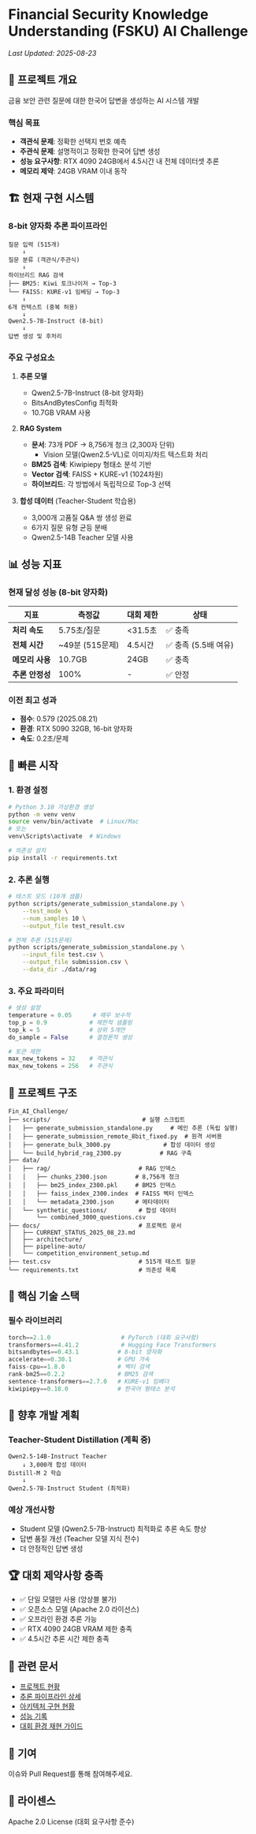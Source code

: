 # Financial Security Knowledge Understanding (FSKU) AI Challenge

*Last Updated: 2025-08-23*

## 🎯 프로젝트 개요
금융 보안 관련 질문에 대한 한국어 답변을 생성하는 AI 시스템 개발

### 핵심 목표
- **객관식 문제**: 정확한 선택지 번호 예측
- **주관식 문제**: 설명적이고 정확한 한국어 답변 생성
- **성능 요구사항**: RTX 4090 24GB에서 4.5시간 내 전체 데이터셋 추론
- **메모리 제약**: 24GB VRAM 이내 동작

## 🏗️ 현재 구현 시스템

### 8-bit 양자화 추론 파이프라인
```
질문 입력 (515개)
    ↓
질문 분류 (객관식/주관식)
    ↓
하이브리드 RAG 검색
├── BM25: Kiwi 토크나이저 → Top-3
└── FAISS: KURE-v1 임베딩 → Top-3
    ↓
6개 컨텍스트 (중복 허용)
    ↓
Qwen2.5-7B-Instruct (8-bit)
    ↓
답변 생성 및 후처리
```

### 주요 구성요소
1. **추론 모델**
   - Qwen2.5-7B-Instruct (8-bit 양자화)
   - BitsAndBytesConfig 최적화
   - 10.7GB VRAM 사용

2. **RAG System**
   - **문서**: 73개 PDF → 8,756개 청크 (2,300자 단위)
     - Vision 모델(Qwen2.5-VL)로 이미지/차트 텍스트화 처리
   - **BM25 검색**: Kiwipiepy 형태소 분석 기반
   - **Vector 검색**: FAISS + KURE-v1 (1024차원)
   - **하이브리드**: 각 방법에서 독립적으로 Top-3 선택

3. **합성 데이터** (Teacher-Student 학습용)
   - 3,000개 고품질 Q&A 쌍 생성 완료
   - 6가지 질문 유형 균등 분배
   - Qwen2.5-14B Teacher 모델 사용

## 📊 성능 지표

### 현재 달성 성능 (8-bit 양자화)
| 지표 | 측정값 | 대회 제한 | 상태 |
|------|--------|----------|------|
| **처리 속도** | 5.75초/질문 | <31.5초 | ✅ 충족 |
| **전체 시간** | ~49분 (515문제) | 4.5시간 | ✅ 충족 (5.5배 여유) |
| **메모리 사용** | 10.7GB | 24GB | ✅ 충족 |
| **추론 안정성** | 100% | - | ✅ 안정 |

### 이전 최고 성과
- **점수**: 0.579 (2025.08.21)
- **환경**: RTX 5090 32GB, 16-bit 양자화
- **속도**: 0.2초/문제

## 🚀 빠른 시작

### 1. 환경 설정
```bash
# Python 3.10 가상환경 생성
python -m venv venv
source venv/bin/activate  # Linux/Mac
# 또는
venv\Scripts\activate  # Windows

# 의존성 설치
pip install -r requirements.txt
```

### 2. 추론 실행
```bash
# 테스트 모드 (10개 샘플)
python scripts/generate_submission_standalone.py \
    --test_mode \
    --num_samples 10 \
    --output_file test_result.csv

# 전체 추론 (515문제)
python scripts/generate_submission_standalone.py \
    --input_file test.csv \
    --output_file submission.csv \
    --data_dir ./data/rag
```

### 3. 주요 파라미터
```python
# 생성 설정
temperature = 0.05      # 매우 보수적
top_p = 0.9            # 제한적 샘플링
top_k = 5              # 상위 5개만
do_sample = False      # 결정론적 생성

# 토큰 제한
max_new_tokens = 32    # 객관식
max_new_tokens = 256   # 주관식
```

## 📁 프로젝트 구조
```
Fin_AI_Challenge/
├── scripts/                          # 실행 스크립트
│   ├── generate_submission_standalone.py     # 메인 추론 (독립 실행)
│   ├── generate_submission_remote_8bit_fixed.py  # 원격 서버용
│   ├── generate_bulk_3000.py               # 합성 데이터 생성
│   └── build_hybrid_rag_2300.py           # RAG 구축
├── data/
│   ├── rag/                         # RAG 인덱스
│   │   ├── chunks_2300.json        # 8,756개 청크
│   │   ├── bm25_index_2300.pkl     # BM25 인덱스
│   │   ├── faiss_index_2300.index  # FAISS 벡터 인덱스
│   │   └── metadata_2300.json      # 메타데이터
│   └── synthetic_questions/         # 합성 데이터
│       └── combined_3000_questions.csv
├── docs/                            # 프로젝트 문서
│   ├── CURRENT_STATUS_2025_08_23.md
│   ├── architecture/
│   ├── pipeline-auto/
│   └── competition_environment_setup.md
├── test.csv                         # 515개 테스트 질문
└── requirements.txt                 # 의존성 목록
```

## 🔧 핵심 기술 스택

### 필수 라이브러리
```python
torch==2.1.0                    # PyTorch (대회 요구사항)
transformers==4.41.2            # Hugging Face Transformers
bitsandbytes==0.43.1           # 8-bit 양자화
accelerate==0.30.1             # GPU 가속
faiss-cpu==1.8.0               # 벡터 검색
rank-bm25==0.2.2               # BM25 검색
sentence-transformers==2.7.0   # KURE-v1 임베더
kiwipiepy==0.18.0              # 한국어 형태소 분석
```

## 🎯 향후 개발 계획

### Teacher-Student Distillation (계획 중)
```
Qwen2.5-14B-Instruct Teacher
    ↓ 3,000개 합성 데이터
Distill-M 2 학습
    ↓
Qwen2.5-7B-Instruct Student (최적화)
```

### 예상 개선사항
- Student 모델 (Qwen2.5-7B-Instruct) 최적화로 추론 속도 향상
- 답변 품질 개선 (Teacher 모델 지식 전수)
- 더 안정적인 답변 생성

## 🏆 대회 제약사항 충족
- ✅ 단일 모델만 사용 (앙상블 불가)
- ✅ 오픈소스 모델 (Apache 2.0 라이선스)
- ✅ 오프라인 환경 추론 가능
- ✅ RTX 4090 24GB VRAM 제한 충족
- ✅ 4.5시간 추론 시간 제한 충족

## 📝 관련 문서
- [프로젝트 현황](./docs/CURRENT_STATUS_2025_08_23.md)
- [추론 파이프라인 상세](./docs/pipeline-auto/32-추론-파이프라인-구축.md)
- [아키텍처 구현 현황](./docs/architecture/4-components-current-implementation.md)
- [성능 기록](./docs/performance_record.md)
- [대회 환경 재현 가이드](./docs/competition_environment_setup.md)

## 🤝 기여
이슈와 Pull Request를 통해 참여해주세요.

## 📄 라이센스
Apache 2.0 License (대회 요구사항 준수)